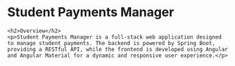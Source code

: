 <h1>Student Payments Manager</h1>

    <h2>Overview</h2>
    <p>Student Payments Manager is a full-stack web application designed to manage student payments. The backend is powered by Spring Boot, providing a RESTful API, while the frontend is developed using Angular and Angular Material for a dynamic and responsive user experience.</p>
